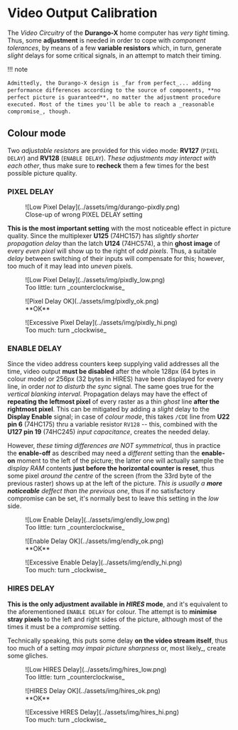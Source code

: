 # Video Output Calibration

The _Video Circuitry_ of the **Durango-X** home computer has _very tight_ timing. Thus, some **adjustment** is needed in order to cope with _component tolerances_, by means of a few **variable resistors** which, in turn, generate _slight_ delays for some critical signals, in an attempt to match their timing.

!!! note

	Admittedly, the Durango-X design is _far from perfect_... adding performance differences according to the source of components, **no perfect picture is guaranteed**, no matter the adjustment procedure executed. Most of the times you'll be able to reach a _reasonable compromise_, though.

## Colour mode

Two _adjustable resistors_ are provided for this video mode: **RV127** (`PIXEL DELAY`) and **RV128** (``ENABLE DELAY``). _These adjustments may interact with each other_, thus make sure to **recheck** them a few times for the best possible picture quality.

### PIXEL DELAY

<figure markdown>
![Low Pixel Delay](../assets/img/durango-pixdly.png)
<figcaption>Close-up of wrong PIXEL DELAY setting</figcaption>
</figure>

**This is the most important setting** with the most noticeable effect in picture quality. Since the multiplexer **U125** (74HC157) has _slightly shorter propagation delay_ than the latch **U124** (74HC574), a thin **ghost image** of every _even pixel_ will show up to the right of _odd pixels_. Thus, a suitable _delay_ between switching of their inputs will compensate for this; however, too much of it may lead into _uneven_ pixels.

<figure markdown>
![Low Pixel Delay](../assets/img/pixdly_low.png)
<figcaption>Too little: turn _counterclockwise_</figcaption>
</figure>
<figure markdown>
![Pixel Delay OK](../assets/img/pixdly_ok.png)
<figcaption>**OK**</figcaption>
</figure>
<figure markdown>
![Excessive Pixel Delay](../assets/img/pixdly_hi.png)
<figcaption>Too much: turn _clockwise_</figcaption>
</figure>

### ENABLE DELAY

Since the video address counters keep supplying valid addresses all the time, video output **must be disabled** after the whole 128px (64 bytes in colour mode) or 256px (32 bytes in HIRES) have been displayed for every line, in order _not to disturb the sync_ signal. The same goes true for the _vertical blanking interval_. Propagation delays may have the effect of **repeating the leftmost pixel** of every raster as a thin _ghost_ line **after the rightmost pixel**. This can be mitigated by adding a _slight_ delay to the **Display Enable** signal; in case of _colour mode_, this takes `/CDE` line from **U22 pin 6** (74HC175) thru a variable resistor `RV128` -- this, combined with the **U127 pin 19** (74HC245) _input capacitance_, creates the needed delay.

However, _these timing differences are NOT symmetrical_, thus in practice the **enable-off** as described may need a _different_ setting than the **enable-on** moment to the left of the picture; the latter one will actually sample the _display RAM_ contents **just before the horizontal counter is reset**, thus some pixel _around the centre_ of the screen (from the 33rd byte of the previous raster) shows up at the left of the picture. _This is usually a **more noticeable** deffect than the previous one_, thus if no satisfactory compromise can be set, it's normally best to leave this setting in the _low_ side.

<figure markdown>
![Low Enable Delay](../assets/img/endly_low.png)
<figcaption>Too little: turn _counterclockwise_</figcaption>
</figure>
<figure markdown>
![Enable Delay OK](../assets/img/endly_ok.png)
<figcaption>**OK**</figcaption>
</figure>
<figure markdown>
![Excessive Enable Delay](../assets/img/endly_hi.png)
<figcaption>Too much: turn _clockwise_</figcaption>
</figure>

### HIRES DELAY

**This is the only adjustment available in _HIRES_ mode**, and it's equivalent to the aforementioned `ENABLE DELAY` for colour. The attempt is to **minimise stray pixels** to the left and right sides of the picture, although most of the times it must be a _compromise_ setting.

Technically speaking, this puts some delay **on the video stream itself**, thus too much of a setting _may impair picture sharpness_ or, most likely_, create some gliches.

<figure markdown>
![Low HIRES Delay](../assets/img/hires_low.png)
<figcaption>Too little: turn _counterclockwise_</figcaption>
</figure>
<figure markdown>
![HIRES Delay OK](../assets/img/hires_ok.png)
<figcaption>**OK**</figcaption>
</figure>
<figure markdown>
![Excessive HIRES Delay](../assets/img/hires_hi.png)
<figcaption>Too much: turn _clockwise_</figcaption>
</figure>
